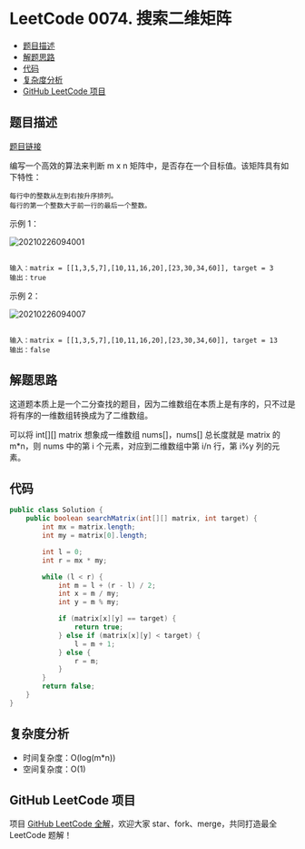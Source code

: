 # LeetCode 0074. 搜索二维矩阵

* [题目描述](<LeetCode 0074. 搜索二维矩阵.md#题目描述>)
* [解题思路](<LeetCode 0074. 搜索二维矩阵.md#解题思路>)
* [代码](<LeetCode 0074. 搜索二维矩阵.md#代码>)
* [复杂度分析](<LeetCode 0074. 搜索二维矩阵.md#复杂度分析>)
* [GitHub LeetCode 项目](<LeetCode 0074. 搜索二维矩阵.md#github-leetcode-项目>)

## 题目描述

[题目链接](https://leetcode-cn.com/problems/search-a-2d-matrix/)

编写一个高效的算法来判断 m x n 矩阵中，是否存在一个目标值。该矩阵具有如下特性：

```
每行中的整数从左到右按升序排列。
每行的第一个整数大于前一行的最后一个整数。
```

&#x20;

示例 1：

![20210226094001](http://yano.oss-cn-beijing.aliyuncs.com/blog/20210226094001.png)

```

输入：matrix = [[1,3,5,7],[10,11,16,20],[23,30,34,60]], target = 3
输出：true

```

示例 2：

![20210226094007](http://yano.oss-cn-beijing.aliyuncs.com/blog/20210226094007.png)

```

输入：matrix = [[1,3,5,7],[10,11,16,20],[23,30,34,60]], target = 13
输出：false
```

## 解题思路

这道题本质上是一个二分查找的题目，因为二维数组在本质上是有序的，只不过是将有序的一维数组转换成为了二维数组。

可以将 int\[]\[] matrix 想象成一维数组 nums\[]，nums\[] 总长度就是 matrix 的 m\*n，则 nums 中的第 i 个元素，对应到二维数组中第 i/n 行，第 i%y 列的元素。

## 代码

```java
public class Solution {
    public boolean searchMatrix(int[][] matrix, int target) {
		int mx = matrix.length;
		int my = matrix[0].length;

		int l = 0;
		int r = mx * my;

		while (l < r) {		
			int m = l + (r - l) / 2;
			int x = m / my;
			int y = m % my;

			if (matrix[x][y] == target) {
				return true;
			} else if (matrix[x][y] < target) {
				l = m + 1;
			} else {
				r = m;
			}
		}
		return false;
    }
}
```

## 复杂度分析

* 时间复杂度：O(log(m\*n))
* 空间复杂度：O(1)

## GitHub LeetCode 项目

项目 [GitHub LeetCode 全解](https://github.com/LjyYano/LeetCode)，欢迎大家 star、fork、merge，共同打造最全 LeetCode 题解！
